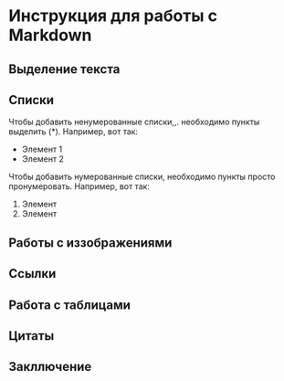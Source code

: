 # Инструкция для работы с Markdown

## Выделение текста

## Списки

Чтобы добавить ненумерованные списки,,. необходимо пункты выделить (*).
Например, вот так:
* Элемент 1
* Элемент 2

Чтобы добавить нумерованные списки, необходимо пункты просто пронумеровать.
Например, вот так:
1. Элемент
2. Элемент


## Работы с иззображениями

## Ссылки

## Работа с таблицами

## Цитаты

## Закллючение
